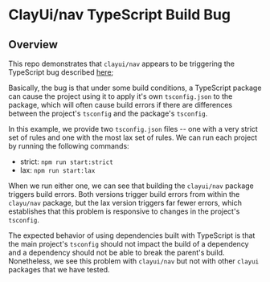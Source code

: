 # ClayUi/nav TypeScript Build Bug

## Overview

This repo demonstrates that `clayui/nav` appears to be triggering the TypeScript bug
described [here](https://github.com/microsoft/TypeScript/issues/41883);

Basically, the bug is that under some build conditions, a TypeScript package can cause the
project using it to apply it's own `tsconfig.json` to the package, which will often cause
build errors if there are differences between the project's `tsconfig` and the package's
`tsconfig`.

In this example, we provide two `tsconfig.json` files -- one with a very strict set of rules
and one with the most lax set of rules. We can run each project by running the following
commands:

- strict: `npm run start:strict`
- lax: `npm run start:lax`

When we run either one, we can see that building the `clayui/nav` package triggers build errors.
Both versions trigger build errors from within the `clayu/nav` package, but the lax version
triggers far fewer errors, which establishes that this problem is responsive to changes in
the project's `tsconfig`.

The expected behavior of using dependencies built with TypeScript is that the main project's
`tsconfig` should not impact the build of a dependency and a dependency should not be able
to break the parent's build. Nonetheless, we see this problem with `clayui/nav` but not with
other `clayui` packages that we have tested.
